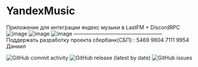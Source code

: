 # YandexMusic
Приложение для интеграции яндекс музыки в LastFM + DiscordRPC
![image](https://github.com/UrbanSide/YandexMusic/assets/26259129/5b12c8f4-7fec-4a4c-8851-8fd0514854e9)
![image](https://github.com/UrbanSide/YandexMusic/assets/26259129/d0221d16-e3e9-4101-abb9-5d2994672ae7)
![image](https://github.com/UrbanSide/YandexMusic/assets/26259129/73aea4c0-cd42-48dc-b32e-85e74f0960e9)
—————————————————
Поддержать разработку проекта сбербанк(СБП) :
5469 9804 7111 9954 Даниил


![GitHub commit activity](https://img.shields.io/github/commit-activity/w/UrbanSide/YandexMusic)
![GitHub release (latest by date)](https://img.shields.io/github/downloads/UrbanSide/YandexMusic/latest/total)
![GitHub issues](https://img.shields.io/github/issues/UrbanSide/YandexMusic)
